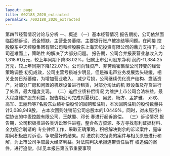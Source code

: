 ```yaml
---
layout: page
title: 002188_2020_extracted
permalink: /002188_2020_extracted
---
```


第四节经营情况讨论与分析
一、概述
（一）基本经营情况
报告期初，公司依然面临巨额诉讼、资金短缺、主营业务萎缩、主要银行账户被冻结等问题。在间接
控股股东中天控股集团有限公司和控股股东上海天纪投资有限公司的鼎力支持下，公司迎难而上，策略性
的解决了大部分问题。
报告期，公司合并报表营业总收入为1,318.61万元，较上年同期下降38.02%，归属上市公司股东净利
润约-11,384.25万元，较上年同期下降122.07%。公司向轻资产、非劳动密集型公司转变的经营策略调整
初见成效，公司主营亏损减少明显，但是微电声业务发展势头较缓，相关业务日渐萎缩，为增加营业收入、
减少亏损，公司继续优化资产结构、盘活资产，对部分厂房和闲置的机器设备进行租赁，对部分淘汰的机
器设备及存货进行了处置，最大程度变现。
（二）追偿业绩补偿情况
为维护上市公司合法权益，最大程度维护股东利益，报告期公司完成对夏秋红、吴旻、杨方、孟梦雅、
邓欢、高军、王丽玲等7名股东业绩补偿股份的回购和注销，本次回购注销的股份数量共计3,088,949股，
占本次回购注销前公司总股本的1.0449%。同时，对未履行补偿协议的中麦控股有限公司、王献蜀、邓长
春进行起诉追偿。
（三）诉讼情况
报告期，公司积极推进各类诉讼案件进程，整合各方资源、多方寻找有利证据材料、全力配合聘请的
专业律师工作，采取正确策略，积极解决剩余的诉讼案件，庭审期间积极应对诉讼，争取最好的结果。对
法院判决担责的案件与相关原告进行和解，为上市公司争取最大经济利益。对法院判决承担连带责任后有
权追偿的案件，进行追偿。(详见本报告第五节重要事项